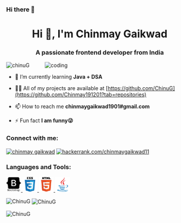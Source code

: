 ### Hi there 👋
<h1 align="center">Hi 👋, I'm Chinmay Gaikwad</h1>
<h3 align="center">A passionate frontend developer from India</h3>

<img align="right" alt="coding" width="400" border-radius=25% src="https://cdn.dribbble.com/users/1162077/screenshots/5403918/media/d5dccb5d5818cba2c8fa0cb15fb578b3.gif">

<p align="left"> <img src="https://komarev.com/ghpvc/?username=chinuG&label=Profile%20views&color=0e75b6&style=flat" alt="chinuG" /> </p>

- 🌱 I’m currently learning **Java + DSA**

- 👨‍💻 All of my projects are available at [https://github.com/ChinuG](https://github.com/Chinmay191201?tab=repositories)

- 📫 How to reach me **chinmaygaikwad1901#gmail.com**

- ⚡ Fun fact **I am funny😜**

<h3 align="left">Connect with me:</h3>
<p align="left">
<a href="https://linkedin.com/in/chinmay gaikwad" target="blank"><img align="center" src="https://raw.githubusercontent.com/rahuldkjain/github-profile-readme-generator/master/src/images/icons/Social/linked-in-alt.svg" alt="chinmay gaikwad" height="30" width="40" /></a>
<a href="https://www.hackerrank.com/hackerrank.com/chinmaygaikwad11" target="blank"><img align="center" src="https://raw.githubusercontent.com/rahuldkjain/github-profile-readme-generator/master/src/images/icons/Social/hackerrank.svg" alt="hackerrank.com/chinmaygaikwad11" height="30" width="40" /></a>
</p>

<h3 align="left">Languages and Tools:</h3>
<p align="left"> <a href="https://getbootstrap.com" target="_blank" rel="noreferrer"> <img src="https://raw.githubusercontent.com/devicons/devicon/master/icons/bootstrap/bootstrap-plain-wordmark.svg" alt="bootstrap" width="40" height="40"/> </a> <a href="https://www.w3schools.com/css/" target="_blank" rel="noreferrer"> <img src="https://raw.githubusercontent.com/devicons/devicon/master/icons/css3/css3-original-wordmark.svg" alt="css3" width="40" height="40"/> </a> <a href="https://www.w3.org/html/" target="_blank" rel="noreferrer"> <img src="https://raw.githubusercontent.com/devicons/devicon/master/icons/html5/html5-original-wordmark.svg" alt="html5" width="40" height="40"/> </a> <a href="https://www.java.com" target="_blank" rel="noreferrer"> <img src="https://raw.githubusercontent.com/devicons/devicon/master/icons/java/java-original.svg" alt="java" width="40" height="40"/> </a> </p>

<p><img align="left" src="https://github-readme-stats.vercel.app/api/top-langs?username=ChinuG&show_icons=true&locale=en&layout=compact" alt="ChinuG" /></p>

<p>&nbsp;<img align="center" src="https://github-readme-stats.vercel.app/api?username=ChinuG&show_icons=true&locale=en" alt="ChinuG" /></p>

<p><img align="center" src="https://github-readme-streak-stats.herokuapp.com/?user=ChinuG&" alt="ChinuG" /></p>
